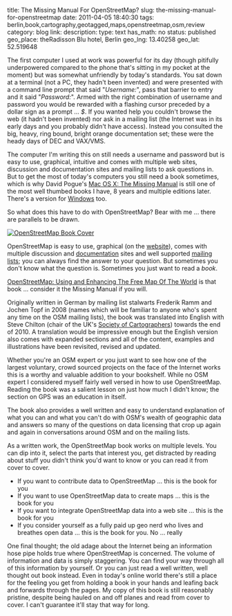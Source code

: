 title: The Missing Manual For OpenStreetMap?
slug: the-missing-manual-for-openstreetmap
date: 2011-04-05 18:40:30
tags: berlin,book,cartography,geotagged,maps,openstreetmap,osm,review
category: blog
link: 
description: 
type: text
has_math: no
status: published
geo_place: theRadisson Blu hotel, Berlin
geo_lng: 13.40258
geo_lat: 52.519648

The first computer I used at work was powerful for its day (though pitifully underpowered compared to the phone that's sitting in my pocket at the moment) but was somewhat unfriendly by today's standards. You sat down at a terminal (not a PC, they hadn't been invented) and were presented with a command line prompt that said "*Username:*", pass that barrier to entry and it said "*Password:*". Armed with the right combination of username and password you would be rewarded with a flashing cursor preceded by a dollar sign as a prompt ... *$*. If you wanted help you couldn't browse the web (it hadn't been invented) nor ask in a mailing list (the Internet was in its early days and you probably didn't have access). Instead you consulted the big, heavy, ring bound, bright orange documentation set; these were the heady days of DEC and VAX/VMS.

The computer I'm writing this on still needs a username and password but is easy to use, graphical, intuitive and comes with multiple web sites, discussion and documentation sites and mailing lists to ask questions in. But to get the most of today's computers you still need a book sometimes, which is why David Pogue's [Mac OS X: The Missing Manual](https://oreilly.com/catalog/9780596153281/ "https://oreilly.com/catalog/9780596153281/") is still one of the most well thumbed books I have, 8 years and multiple editions later. There's a version for [Windows](https://oreilly.com/catalog/9780596806392/ "https://oreilly.com/catalog/9780596806392/") too.

So what does this have to do with OpenStreetMap? Bear with me ... there are parallels to be drawn.

<!-- TEASER_END -->

[![OpenStreetMap Book Cover](/wp-content/uploads/2011/04/english1-cover-large-228x300.png)](https://www.openstreetmap.info/img/english1-cover-large.png "OpenStreetMap Book Cover")

OpenStreetMap is easy to use, graphical (on the [website](https://www.openstreetmap.org/ "https://www.openstreetmap.org/")), comes with multiple discussion and [documentation](https://wiki.openstreetmap.org/wiki/Main_Page "https://wiki.openstreetmap.org/wiki/Main_Page") sites and well supported [mailing lists](https://wiki.openstreetmap.org/wiki/Mailing_List "https://wiki.openstreetmap.org/wiki/Mailing_List"); you can always find the answer to your question. But sometimes you don't know what the question is. Sometimes you just want to read a *book*.

[OpenStreetMap: Using and Enhancing The Free Map Of The World](https://www.openstreetmap.info/ "https://www.openstreetmap.info/") is that book ... consider it the Missing Manual if you will.

Originally written in German by mailing list stalwarts Frederik Ramm and Jochen Topf in 2008 (names which will be familiar to anyone who's spent any time on the OSM mailing lists), the book was translated into English with Steve Chilton (chair of the UK's [Society of Cartographers](https://www.soc.org.uk/index.htm "https://www.soc.org.uk/index.htm")) towards the end of 2010. A translation would be impressive enough but the English version also comes with expanded sections and all of the content, examples and illustrations have been revisited, revised and updated.

Whether you're an OSM expert or you just want to see how one of the largest voluntary, crowd sourced projects on the face of the Internet works this is a worthy and valuable addition to your bookshelf. While no OSM expert I considered myself fairly well versed in how to use OpenStreetMap. Reading the book was a salient lesson on just how much I didn't know; the section on GPS was an education in itself.

The book also provides a well written and easy to understand explanation of what you can and what you can't do with OSM's wealth of geographic data and answers so many of the questions on data licensing that crop up again and again in conversations around OSM and on the mailing lists.

As a written work, the OpenStreetMap book works on multiple levels. You can dip into it, select the parts that interest you, get distracted by reading about stuff you didn't think you'd want to know or you can read it from cover to cover.


* If you want to contribute data to OpenStreetMap ... this is the book for you
* If you want to use OpenStreetMap data to create maps ... this is the book for you
* If you want to integrate OpenStreetMap data into a web site ... this is the book for you
* If you consider yourself as a fully paid up geo nerd who lives and breathes open data ... this is the book for you. No ... really


One final thought; the old adage about the Internet being an information hose pipe holds true where OpenStreetMap is concerned. The volume of information and data is simply staggering. You can find your way through all of this information by yourself. Or you can just read a well written, well thought out book instead. Even in today's online world there's still a place for the feeling you get from holding a book in your hands and leafing back and forwards through the pages. My copy of this book is still reasonably pristine, despite being hauled on and off planes and read from cover to cover. I can't guarantee it'll stay that way for long.


